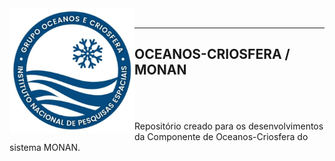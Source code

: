 <img align="left" width="200" height="200" src="https://github.com/monanadmin/ocean/blob/main/logo_oceanos_monan.jpeg"> 
<br />

---
OCEANOS-CRIOSFERA / MONAN 
---
<br />
<br />
<br />
Repositório creado para os desenvolvimentos da Componente de Oceanos-Criosfera do sistema MONAN.
